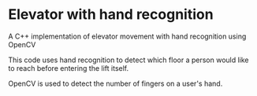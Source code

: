 # Elevator with hand recognition

A C++ implementation of elevator movement with hand recognition using OpenCV


This code uses hand recognition to detect which floor a person would like to reach before entering the lift itself.

OpenCV is used to detect the number of fingers on a user's hand.

